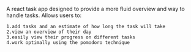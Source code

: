 A react task app designed to provide a more fluid overview and way to handle tasks.
Allows users to:

    1.add tasks and an estimate of how long the task will take
    2.view an overview of their day
    3.easily view their progress on different tasks
    4.work optimally using the pomodoro technique